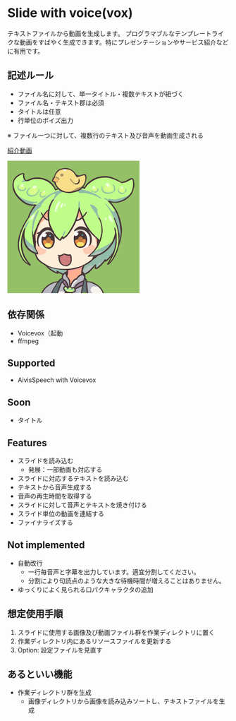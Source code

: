 # Slide with voice(vox)
テキストファイルから動画を生成します。
プログラマブルなテンプレートライクな動画をすばやく生成できます。特にプレゼンテーションやサービス紹介などに有用です。

## 記述ルール
- ファイル名に対して、単一タイトル・複数テキストが紐づく
- ファイル名・テキスト郡は必須
- タイトルは任意
- 行単位のボイズ出力
  
※ ファイル一つに対して、複数行のテキスト及び音声を動画生成される

[紹介動画](https://youtu.be/MiVK6Sxf-vQ)

[![Slide with voice(vox)](https://github.com/howlrs/slide_with_voice/blob/release/images/icon.png?raw=true)](https://www.youtube.com/watch?v=MiVK6Sxf-vQ)


## 依存関係
- Voicevox（起動
- ffmpeg
 
## Supported
- AivisSpeech with Voicevox

## Soon
- タイトル


## Features
- スライドを読み込む
  - 発展：一部動画も対応する
- スライドに対応するテキストを読み込む
- テキストから音声生成する
- 音声の再生時間を取得する
- スライドに対して音声とテキストを焼き付ける
- スライド単位の動画を連結する
- ファイナライズする

## Not implemented
- 自動改行
  - 一行毎音声と字幕を出力しています。適宜分割してください。
  - 分割により句読点のような大きな待機時間が増えることはありません。
- ゆっくりによく見られる口パクキャラクタの追加


## 想定使用手順
1. スライドに使用する画像及び動画ファイル群を作業ディレクトリに置く
2. 作業ディレクトリ内にあるリソースファイルを更新する
3. Option: 設定ファイルを見直す


## あるといい機能
- 作業ディレクトリ群を生成
  - 画像ディレクトリから画像を読み込みソートし、テキストファイルを生成